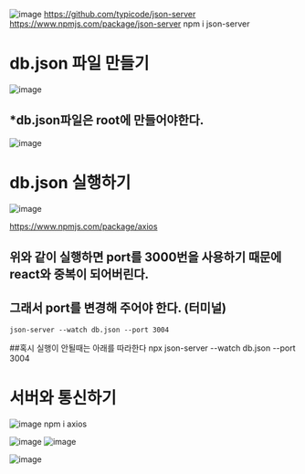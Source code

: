 
![image](https://github.com/slzlxn/react_basic/assets/105650300/92e1346a-e280-4689-9e3b-b172c2325936)
https://github.com/typicode/json-server https://www.npmjs.com/package/json-server
  npm i json-server

# db.json 파일 만들기
![image](https://github.com/slzlxn/react_basic/assets/105650300/f807a4cd-069a-42e9-b41d-94f2f4fad7be)

## *db.json파일은 root에 만들어야한다.
![image](https://github.com/slzlxn/react_basic/assets/105650300/d472902c-2e71-4add-8771-c2fd7c8aa510)


# db.json 실행하기
![image](https://github.com/slzlxn/react_basic/assets/105650300/6c268332-d769-403f-a03b-8b93079e00fb)

https://www.npmjs.com/package/axios

## 위와 같이 실행하면 port를 3000번을 사용하기 때문에 react와 중복이 되어버린다.
## 그래서 port를 변경해 주어야 한다. (터미널)
    json-server --watch db.json --port 3004
    
##혹시 실행이 안될때는 아래를 따라한다
    npx json-server --watch db.json --port 3004

# 서버와 통신하기
![image](https://github.com/slzlxn/react_basic/assets/105650300/6b24780a-762b-4e7f-988b-18568a3d7dc9)
    npm i axios
    
    
![image](https://github.com/slzlxn/react_basic/assets/105650300/bba01ecd-e4cb-4dad-945a-659eca4e4c52)
![image](https://github.com/slzlxn/react_basic/assets/105650300/15132d31-dcdb-4ad6-a99e-706a39d61319)



![image](https://github.com/slzlxn/react_basic/assets/105650300/26a1c262-a68f-4ba2-ba53-a3ae12f795ac)
